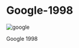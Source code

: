 # Google-1998
![google](https://github.com/user-attachments/assets/e08b315a-2ee0-4272-a66f-0734c0ec534d)

Google 1998
